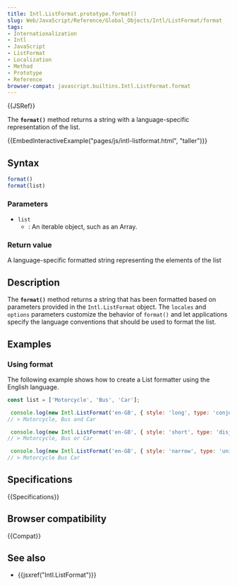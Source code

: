 ```yaml
---
title: Intl.ListFormat.prototype.format()
slug: Web/JavaScript/Reference/Global_Objects/Intl/ListFormat/format
tags:
- Internationalization
- Intl
- JavaScript
- ListFormat
- Localization
- Method
- Prototype
- Reference
browser-compat: javascript.builtins.Intl.ListFormat.format
---
```

{{JSRef}}

The **`format()`** method returns a string with a language-specific
representation of the list.

{{EmbedInteractiveExample("pages/js/intl-listformat.html", "taller")}}

<!-- The source for this interactive example is stored in a GitHub repository. If you'd like to contribute to the interactive examples project, please clone https://github.com/mdn/interactive-examples and send us a pull request. -->

## Syntax

```js
format()
format(list)
```

### Parameters

- `list`
  - : An iterable object, such as an Array.

### Return value

A language-specific formatted string representing the elements of the list

## Description

The **`format()`** method returns a string that has been formatted based on
parameters provided in the `Intl.ListFormat` object. The `locales` and `options`
parameters customize the behavior of `format()` and let applications specify the
language conventions that should be used to format the list.

## Examples

### Using format

The following example shows how to create a List formatter using the English
language.

```js
const list = ['Motorcycle', 'Bus', 'Car'];

 console.log(new Intl.ListFormat('en-GB', { style: 'long', type: 'conjunction' }).format(list));
// > Motorcycle, Bus and Car

 console.log(new Intl.ListFormat('en-GB', { style: 'short', type: 'disjunction' }).format(list));
// > Motorcycle, Bus or Car

 console.log(new Intl.ListFormat('en-GB', { style: 'narrow', type: 'unit' }).format(list));
// > Motorcycle Bus Car
```

## Specifications

{{Specifications}}

## Browser compatibility

{{Compat}}

## See also

- {{jsxref("Intl.ListFormat")}}
